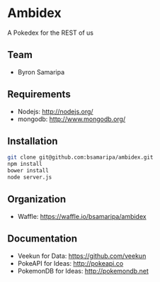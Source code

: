 Ambidex
=========

A Pokedex for the REST of us

Team
--------
* Byron Samaripa

Requirements
------
* Nodejs: http://nodejs.org/
* mongodb: http://www.mongodb.org/

Installation
--------
```sh
git clone git@github.com:bsamaripa/ambidex.git
npm install
bower install
node server.js
```

Organization
--------
* Waffle: https://waffle.io/bsamaripa/ambidex

Documentation
--------
* Veekun for Data: https://github.com/veekun
* PokeAPI for Ideas: http://pokeapi.co
* PokemonDB for Ideas: http://pokemondb.net
